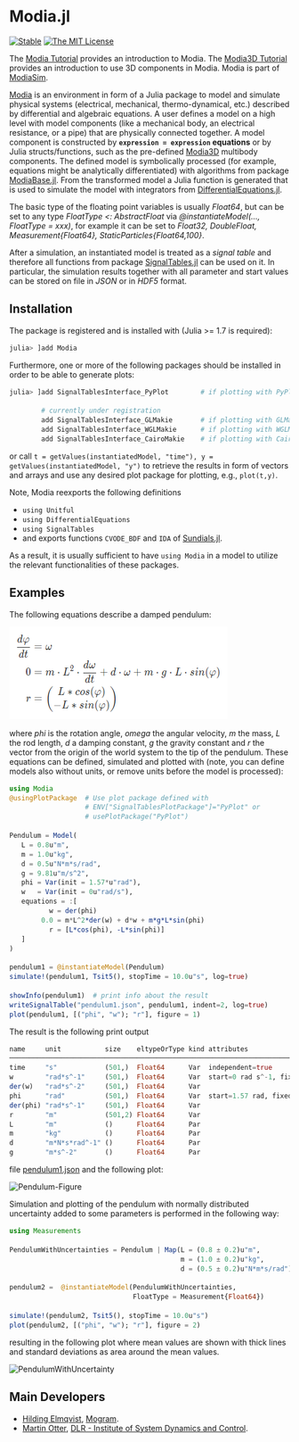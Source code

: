 # Modia.jl

[![Stable](https://img.shields.io/badge/docs-stable-blue.svg)](https://modiasim.github.io/Modia.jl/stable)
[![The MIT License](https://img.shields.io/badge/license-MIT-brightgreen.svg?style=flat-square)](https://github.com/ModiaSim/Modia.jl/blob/master/LICENSE)

The [Modia Tutorial](https://modiasim.github.io/Modia.jl/stable/tutorial/GettingStarted.html) provides an introduction to Modia.
The [Modia3D Tutorial](https://modiasim.github.io/Modia3D.jl/stable/tutorial/GettingStarted.html) provides an introduction to use 3D components in Modia. Modia is part of [ModiaSim](https://modiasim.github.io/docs/).
 
[Modia](https://github.com/ModiaSim/Modia.jl) is an environment in form of a Julia package to model and simulate physical systems (electrical, mechanical, thermo-dynamical, etc.) described by differential and algebraic equations. A user defines a model on a high level with model components (like a mechanical body, an electrical resistance, or a pipe) that are physically connected together. A model component is constructed by **`expression = expression` equations** or by Julia structs/functions, such as the pre-defined [Modia3D](https://github.com/ModiaSim/Modia3D.jl) multibody components. The defined model is symbolically processed (for example, equations might be analytically differentiated) with algorithms from package [ModiaBase.jl](https://github.com/ModiaSim/ModiaBase.jl). From the transformed model a Julia function is generated that is used to simulate the model with integrators from [DifferentialEquations.jl](https://github.com/SciML/DifferentialEquations.jl).

The basic type of the floating point variables is usually *Float64*, but can be set to any type *FloatType <: AbstractFloat* via
*@instantiateModel(..., FloatType = xxx)*, for example it can be set to *Float32, DoubleFloat, Measurement{Float64}, StaticParticles{Float64,100}*.

After a simulation, an instantiated model is treated as a *signal table* and therefore all functions from package [SignalTables.jl](https://github.com/ModiaSim/SignalTables.jl) can be used on it. In particular, the simulation results together with all parameter and start values can be stored on file in *JSON* or in *HDF5* format.

## Installation

The package is registered and is installed with (Julia >= 1.7 is required):

```julia
julia> ]add Modia
```

Furthermore, one or more of the following packages should be installed in order
to be able to generate plots:

```julia
julia> ]add SignalTablesInterface_PyPlot        # if plotting with PyPlot desired

        # currently under registration
        add SignalTablesInterface_GLMakie       # if plotting with GLMakie desired
        add SignalTablesInterface_WGLMakie      # if plotting with WGLMakie desired
        add SignalTablesInterface_CairoMakie    # if plotting with CairoMakie desired
```

or call `t = getValues(instantiatedModel, "time"), y = getValues(instantiatedModel, "y")` to retrieve
the results in form of vectors and arrays and use any desired plot package for plotting, e.g., `plot(t,y)`.

Note, Modia reexports the following definitions 

- `using Unitful`
- `using DifferentialEquations`
- `using SignalTables`
- and exports functions `CVODE_BDF` and `IDA` of [Sundials.jl](https://github.com/SciML/Sundials.jl).

As a result, it is usually sufficient to have `using Modia` in a model to utilize the relevant 
functionalities of these packages.


## Examples

The following equations describe a damped pendulum:

![Pendulum-Equations](docs/resources/images/PendulumEquations.png)


where *phi* is the rotation angle, *omega* the angular velocity, *m* the mass, *L* the rod length, *d* a damping constant, *g* the gravity constant and *r* the vector from the origin of the world system to the tip of the pendulum. These equations can be defined, simulated and plotted with
(note, you can define models also without units, or remove units before the model is processed):

```julia
using Modia
@usingPlotPackage  # Use plot package defined with 
                   # ENV["SignalTablesPlotPackage"]="PyPlot" or 
                   # usePlotPackage("PyPlot")

Pendulum = Model(
   L = 0.8u"m",
   m = 1.0u"kg",
   d = 0.5u"N*m*s/rad",
   g = 9.81u"m/s^2",
   phi = Var(init = 1.57*u"rad"),
   w   = Var(init = 0u"rad/s"),
   equations = :[
          w = der(phi)
        0.0 = m*L^2*der(w) + d*w + m*g*L*sin(phi)
          r = [L*cos(phi), -L*sin(phi)]
   ]
)

pendulum1 = @instantiateModel(Pendulum)
simulate!(pendulum1, Tsit5(), stopTime = 10.0u"s", log=true)

showInfo(pendulum1)  # print info about the result
writeSignalTable("pendulum1.json", pendulum1, indent=2, log=true)
plot(pendulum1, [("phi", "w"); "r"], figure = 1)
```
The result is the following print output

```julia
name     unit           size    eltypeOrType kind attributes
─────────────────────────────────────────────────────────────────────────────────────────────────────
time     "s"            (501,)  Float64      Var  independent=true
w        "rad*s^-1"     (501,)  Float64      Var  start=0 rad s^-1, fixed=true, state=true, der="der…
der(w)   "rad*s^-2"     (501,)  Float64      Var
phi      "rad"          (501,)  Float64      Var  start=1.57 rad, fixed=true, state=true, der="der(p…
der(phi) "rad*s^-1"     (501,)  Float64      Var
r        "m"            (501,2) Float64      Var
L        "m"            ()      Float64      Par
m        "kg"           ()      Float64      Par
d        "m*N*s*rad^-1" ()      Float64      Par
g        "m*s^-2"       ()      Float64      Par
```
file [pendulum1.json](https://modiasim.github.io/Modia.jl/resources/fileio/pendulum1.json) and the following plot:

![Pendulum-Figure](https://modiasim.github.io/Modia.jl/resources/images/pendulum1.png)

Simulation and plotting of the pendulum with normally distributed uncertainty added to some parameters is performed in the following way:

```julia
using Measurements

PendulumWithUncertainties = Pendulum | Map(L = (0.8 ± 0.2)u"m",
                                           m = (1.0 ± 0.2)u"kg",
                                           d = (0.5 ± 0.2)u"N*m*s/rad")

pendulum2 =  @instantiateModel(PendulumWithUncertainties,
                               FloatType = Measurement{Float64})

simulate!(pendulum2, Tsit5(), stopTime = 10.0u"s")
plot(pendulum2, [("phi", "w"); "r"], figure = 2)
```

resulting in the following plot where mean values are shown with thick lines
and standard deviations as area around the mean values.

![PendulumWithUncertainty](https://modiasim.github.io/Modia.jl/resources/images/pendulum2.png)

## Main Developers

- [Hilding Elmqvist](mailto:Hilding.Elmqvist@Mogram.net), [Mogram](http://www.mogram.net/).
- [Martin Otter](https://rmc.dlr.de/sr/en/staff/martin.otter/),
  [DLR - Institute of System Dynamics and Control](https://www.dlr.de/sr/en).

